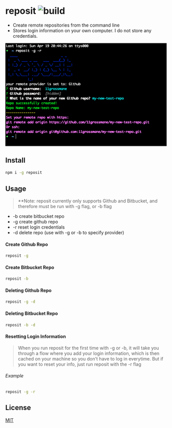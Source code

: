 # reposit ![build](https://travis-ci.org/11grossmane/reposit.svg?branch=master&raw=true)

-   Create remote repositories from the command line
-   Stores login information on your own computer. I do not store any credentials.

![reposit-screenshot](https://github.com/11grossmane/reposit/blob/master/reposit-example-usage-edited.png?raw=true)

## Install

```bash
npm i -g reposit
```

## Usage

> \*\*Note: reposit currently only supports Github and Bitbucket,
> and therefore must be run with -g flag, or -b flag

-   -b create bitbucket repo
-   -g create github repo
-   -r reset login credentials
-   -d delete repo (use with -g or -b to specify provider)

#### Create Github Repo

```bash
reposit -g
```

#### Create Bitbucket Repo

```bash
reposit -b
```

#### Deleting Github Repo

```bash
reposit -g -d
```

#### Deleting Bitbucket Repo

```bash
reposit -b -d
```

#### Resetting Login Information

> When you run reposit for the first time with -g or -b, it will take you through a flow where you add your login information, which is then cached on your machine so you don't have to log in everytime. But if you want to reset your info, just run reposit with the -r flag

###### Example

```bash
reposit -g -r
```

## License

[MIT](http://vjpr.mit-license.org)
